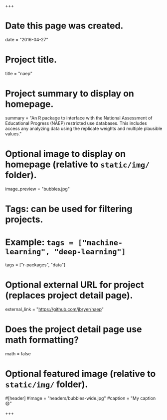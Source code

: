 +++
# Date this page was created.
date = "2016-04-27"

# Project title.
title = "naep"

# Project summary to display on homepage.
summary = "An R package to interface with the National Assessment of Educational Progress (NAEP) restricted use databases. This includes access any analyzing data using the replicate weights and multiple plausible values."

# Optional image to display on homepage (relative to `static/img/` folder).
image_preview = "bubbles.jpg"

# Tags: can be used for filtering projects.
# Example: `tags = ["machine-learning", "deep-learning"]`
tags = ["r-packages", "data"]

# Optional external URL for project (replaces project detail page).
external_link = "https://github.com/jbryer/naep"

# Does the project detail page use math formatting?
math = false

# Optional featured image (relative to `static/img/` folder).
#[header]
#image = "headers/bubbles-wide.jpg"
#caption = "My caption :smile:"

+++

